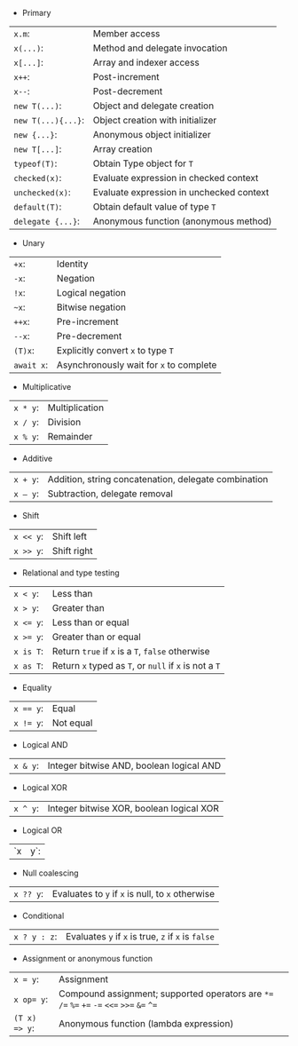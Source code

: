 * Primary

|||
|-|-|
|`x.m`:|Member access|
|`x(...)`:|Method and delegate invocation|
|`x[...]`:|Array and indexer access|
|`x++`:|Post-increment|
|`x--`:|Post-decrement|
|`new T(...)`:|Object and delegate creation|
|`new T(...){...}`:|Object creation with initializer |
|`new {...}`:|Anonymous object initializer |
|`new T[...]`:|Array creation |
|`typeof(T)`:|Obtain Type object for `T` |
|`checked(x)`:|Evaluate expression in checked context |
|`unchecked(x)`:|Evaluate expression in unchecked context |
|`default(T)`:|Obtain default value of type `T` |
|`delegate {...}`:|Anonymous function (anonymous method) |

* Unary

|||
|-|-|
|`+x`:|Identity|
|`-x`:|Negation |
|`!x`:|Logical negation |
|`~x`:|Bitwise negation|
|`++x`:|Pre-increment|
|`--x`:|Pre-decrement|
|`(T)x`:|Explicitly convert `x` to type `T`|
|`await x`:|Asynchronously wait for `x` to complete|

* Multiplicative

|||
|-|-|
|`x * y`:|Multiplication|
|`x / y`:|Division |
|`x % y`:|Remainder |

* Additive

|||
|-|-|
|`x + y`:|Addition, string concatenation, delegate combination|
|`x – y`:|Subtraction, delegate removal |

* Shift

|||
|-|-|
|`x << y`:|Shift left|
|`x >> y`:|Shift right|

* Relational and type testing

|||
|-|-|
|`x < y`:|Less than|
|`x > y`:|Greater than|
|`x <= y`:|Less than or equal|
|`x >= y`:|Greater than or equal|
|`x is T`:|Return `true` if `x` is a `T`, `false` otherwise|
|`x as T`:|Return `x` typed as `T`, or `null` if `x` is not a `T`|

* Equality

|||
|-|-|
|`x == y`:|Equal|
|`x != y`:|Not equal|

* Logical AND

|||
|-|-|
|`x & y`:|Integer bitwise AND, boolean logical AND|

* Logical XOR

|||
|-|-|
|`x ^ y`:|Integer bitwise XOR, boolean logical XOR|

* Logical OR

|||
|-|-|
|`x | y`:|Integer bitwise OR, boolean logical OR|

* Null coalescing

|||
|-|-|
|`x ?? y`:|Evaluates to `y` if `x` is null, to `x` otherwise|

* Conditional

|||
|-|-|
|`x ? y : z`:|Evaluates `y` if `x` is true, `z` if `x` is `false`|

* Assignment or anonymous function

|||
|-|-|
|`x = y`:|Assignment|
|`x op= y`:|Compound assignment; supported operators are `*=` `/=` `%=` `+=` `-=` `<<=` `>>=` `&=` `^=`|
|`(T x) => y`:|Anonymous function (lambda expression)|
